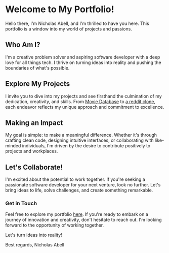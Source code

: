 # Welcome to My Portfolio!

Hello there, I'm Nicholas Abell, and I'm thrilled to have you here. This portfolio is a window into my world of projects and passions.

## Who Am I?

I'm a creative problem solver and aspiring software developer with a deep love for all things tech. I thrive on turning ideas into reality and pushing the boundaries of what's possible.

## Explore My Projects

I invite you to dive into my projects and see firsthand the culmination of my dedication, creativity, and skills. From [Movie Database](https://movie-database-4bf43.web.app/) to [a reddit clone](http://reddit-clone-4fg5-git-main-nicholas-abell.vercel.app/), each endeavor reflects my unique approach and commitment to excellence.

## Making an Impact

My goal is simple: to make a meaningful difference. Whether it's through crafting clean code, designing intuitive interfaces, or collaborating with like-minded individuals, I'm driven by the desire to contribute positively to projects and workplaces.

## Let's Collaborate!

I'm excited about the potential to work together. If you're seeking a passionate software developer for your next venture, look no further. Let's bring ideas to life, solve challenges, and create something remarkable.

### Get in Touch

Feel free to explore my portfolio [here](https://nicholas-abell-mr5i.vercel.app/). If you're ready to embark on a journey of innovation and creativity, don't hesitate to reach out. I'm looking forward to the opportunity of working together.

Let's turn ideas into reality!

Best regards,
Nicholas Abell

